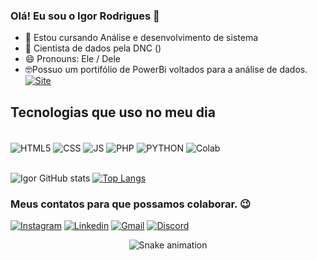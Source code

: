 ### Olá! Eu sou o Igor Rodrigues 👋

- 🔭 Estou cursando Análise e desenvolvimento de sistema
- 🌱 Cientista de dados pela DNC ()
- 😄 Pronouns: Ele / Dele
- 🤓Possuo um portifólio de PowerBi voltados para a análise de dados. [![Site](https://img.shields.io/badge/website-000000?style=for-the-badge&logo=About.me&logoColor=white)](https://sites.google.com/view/portiflioigor-powerbi?usp=sharing)

## Tecnologias que uso no meu dia

<div style="display: inline_block"><br/>
    <img align="center" alt="HTML5" src="https://img.shields.io/badge/HTML5-E34F26?style=for-the-badge&logo=html5&logoColor=white">
    <img align="center" alt="CSS" src="https://img.shields.io/badge/CSS3-1572B6?style=for-the-badge&logo=css3&logoColor=white">
    <img align="center" alt="JS" src="https://img.shields.io/badge/JavaScript-F7DF1E?style=for-the-badge&logo=javascript&logoColor=black">
    <img align="center" alt="PHP" src="https://img.shields.io/badge/PHP-777BB4?style=for-the-badge&logo=php&logoColor=white">
    <img align="center" alt="PYTHON" src="https://img.shields.io/badge/Python-3776AB?style=for-the-badge&logo=python&logoColor=white"> 
    <img align="center" alt="Colab" src="https://img.shields.io/badge/Colab-F9AB00?style=for-the-badge&logo=googlecolab&color=525252"> 
</div><br/>

![Igor GitHub stats](https://github-readme-stats.vercel.app/api?username=Igorodriguesb&show_icons=true&theme=radical)
[![Top Langs](https://github-readme-stats.vercel.app/api/top-langs/?username=igorodriguesb&layout=compact)](https://github.com/anuraghazra/github-readme-stats)
 
### Meus contatos para que possamos colaborar. 😉

[![Instagram](https://img.shields.io/badge/Instagram-E4405F?style=for-the-badge&logo=instagram&logoColor=white)](https://www.instagram.com/igorodriguesb/?next=%2F)
[![Linkedin](https://img.shields.io/badge/LinkedIn-0077B5?style=for-the-badge&logo=linkedin&logoColor=white)](https://www.linkedin.com/in/igor-rodrigues-35743bba)
[![Gmail](https://img.shields.io/badge/Gmail-D14836?style=for-the-badge&logo=gmail&logoColor=white)](mailto:igor.baptista71@gmail.com)
[![Discord](https://img.shields.io/badge/Discord-7289DA?style=for-the-badge&logo=discord&logoColor=white)]()

<div align="center">

  ![Snake animation](https://github.com/igorodriguesb/igorodriguesb/blob/output/github-contribution-grid-snake.svg)
  
</div>
